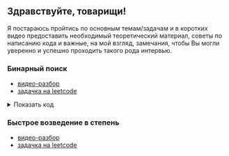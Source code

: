 ## Здравствуйте, товарищи!

Я постараюсь пройтись по основным темам/задачам и в коротких видео предоставить необходимый теоретический материал, советы по написанию кода и важные, на мой взгляд, замечания, чтобы Вы могли уверенно и успешно проходить такого рода интервью.

### Бинарный поиск
* [видео-разбор](https://youtu.be/fZ9VKq8ybq4)
* [задачка на leetcode](https://leetcode.com/problems/binary-search)



<details>
  <summary>Показать код</summary>
  
```cpp
int search(vector<int>& nums, int target) {
  if (nums.empty()) return -1;

  int l = 0;
  int r = nums.size(); // element after the last

  while (l + 1 < r) {
    int m = l + (r - l) / 2;
    if (a[m] > target) {
      r = m;
    } else {
      l = m;
    }
  }

  return a[l] == target ? l : -1;
}
```

</details>


### Быстрое возведение в степень
* [видео-разбор](https://youtu.be/swktXq5COtI)
* [задачка на leetcode](https://leetcode.com/problems/powx-n)
